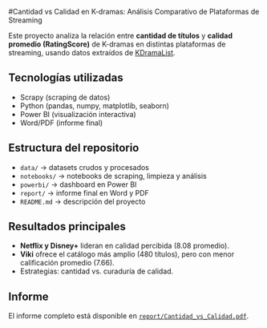 #Cantidad vs Calidad en K-dramas: Análisis Comparativo de Plataformas de Streaming

Este proyecto analiza la relación entre **cantidad de títulos** y **calidad promedio (RatingScore)** de K-dramas en distintas plataformas de streaming, usando datos extraídos de [KDramaList](https://kdramalist.com).

## Tecnologías utilizadas
- Scrapy (scraping de datos)
- Python (pandas, numpy, matplotlib, seaborn)
- Power BI (visualización interactiva)
- Word/PDF (informe final)

## Estructura del repositorio
- `data/` → datasets crudos y procesados  
- `notebooks/` → notebooks de scraping, limpieza y análisis  
- `powerbi/` → dashboard en Power BI  
- `report/` → informe final en Word y PDF  
- `README.md` → descripción del proyecto  

## Resultados principales
- **Netflix y Disney+** lideran en calidad percibida (8.08 promedio).  
- **Viki** ofrece el catálogo más amplio (480 títulos), pero con menor calificación promedio (7.66).  
- Estrategias: cantidad vs. curaduría de calidad.  

## Informe
El informe completo está disponible en [`report/Cantidad_vs_Calidad.pdf`](report/Cantidad_vs_Calidad.pdf).  
